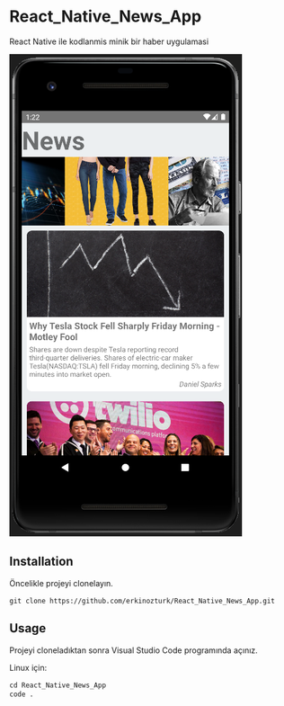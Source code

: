 # React_Native_News_App
React Native ile kodlanmis minik bir haber uygulamasi

![](img/Screenshot_Main.png)

## Installation
Öncelikle projeyi clonelayın.
```
git clone https://github.com/erkinozturk/React_Native_News_App.git
```


## Usage
Projeyi cloneladıktan sonra Visual Studio Code programında açınız.

Linux için:

```
cd React_Native_News_App
code .
```
